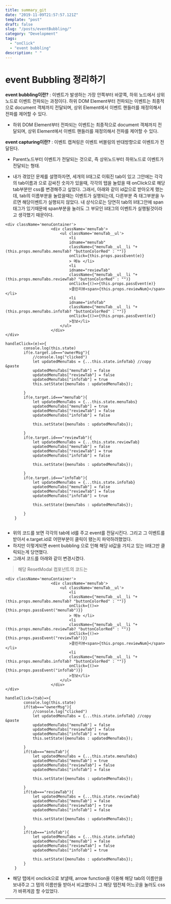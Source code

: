 ```yaml
---
title: summary_git 
date: "2019-11-09T21:57:57.121Z"
template: "post"
draft: false
slug: "/posts/eventBubbling/"
category: "Development"
tags:
  - "onClick"
  - "event bubbling"
description: " "
---
```

# event Bubbling 정리하기

**event bubbling이란?** : 이벤트가 발생하는 가장 안쪽부터 바깥쪽, 하위 노드에서 상위 노드로 이벤트 전파되는 과정이다.
하위 DOM Element부터 전파되는 이벤트는 최종적으로 document 객체까지 전달되며, 상위 Element에서 이벤트 핸들러를 재정의해서 전파를 제어할 수 있다.

- 하위 DOM Element부터 전파되는 이벤트는 최종적으로 document 객체까지 전달되며, 상위 Element에서 이벤트 핸들러를 재정의해서 전파를 제어할 수 있다.

    

**event capturing이란?** : 이벤트 캡쳐링은 이벤트 버블링의 반대방향으로 이벤트가 전달된다.

- Parent노드부터 이벤트가 전달되는 것으로, 즉 상위노드부터 하위노드로 이벤트가 전달되는 형태.


- 내가 겪었던 문제를 설명하자면,
세개의 li태그로 이뤄진 tab이 있고 그안에는 각각의 tab이름과 <span>으로 감싸진 숫자가 있을때,
각각의 탭을 눌렀을 때 onClick으로 해당 tab부분만 css를 변경해주고 싶었다. 
그래서, 아래와 같이 id값으로 받아오게 했는데, tab의 이름부분을 눌렀을때는 이벤트가 실행되는데, 다른부분 즉 <span>태그부분을 누르면 
해당이벤트가 실행되지 않았다. 내 상식으로는 당연히 tab의 li태그안에 span태그가 있기때문에 span부분을 눌러도 그 부모인
li태그의 이벤트가 실행될것이라고 생각했기 때문이다. 
~~~
<div className='menuContainer'>
                    <div className='menuTab'>
                        <ul className='menuTab__ul'>
                            <li 
                            idname="menuTab"
                            className={"menuTab__ul__li "+ (this.props.menuTabs.menuTab? "buttonColorRed" : "")} 
                            onClick={this.props.passEvent(e)}
                            > 메뉴 </li>
                            <li 
                            idname="reviewTab"
                            className={"menuTab__ul__li "+ (this.props.menuTabs.reviewTab? "buttonColorRed" : "")} 
                            onClick={()=>{this.props.passEvent(e)}
                            >클린리뷰<span>{this.props.reviewNum}</span></li>
                            <li 
                            idname="infoTab"
                            className={"menuTab__ul__li "+ (this.props.menuTabs.infoTab? "buttonColorRed" : "")} 
                            onClick={()=>{this.props.passEvent(e)}
                            >정보</li>
                        </ul>
                    </div>
</div>                    
~~~

~~~
handleClick=(e)=>{
        console.log(this.state)
        if(e.target.id==="ownerMsg"){
            //console.log("clicked")
            let updatedMenuTabs = {...this.state.infoTab} //copy &paste
            updatedMenuTabs["menuTab"] = false
            updatedMenuTabs["reviewTab"] = false
            updatedMenuTabs["infoTab"] = true
            this.setState({menuTabs : updatedMenuTabs});
            
        }
        if(e.target.id==="menuTab"){
            let updatedMenuTabs = {...this.state.menuTabs}
            updatedMenuTabs["menuTab"] = true
            updatedMenuTabs["reviewTab"] = false
            updatedMenuTabs["infoTab"] = false
            
            this.setState({menuTabs : updatedMenuTabs});
        
        }
        if(e.target.id==="reviewTab"){
            let updatedMenuTabs = {...this.state.reviewTab}
            updatedMenuTabs["menuTab"] = false
            updatedMenuTabs["reviewTab"] = true
            updatedMenuTabs["infoTab"] = false

            this.setState({menuTabs : updatedMenuTabs});
            
        }
        if(e.target.id==="infoTab"){
            let updatedMenuTabs = {...this.state.infoTab}
            updatedMenuTabs["menuTab"] = false
            updatedMenuTabs["reviewTab"] = false
            updatedMenuTabs["infoTab"] = true

            this.setState({menuTabs : updatedMenuTabs});
            
        }
    }
    
~~~



- 위의 코드를 보면 각각의 tab에 id를 주고 event를 전달시킨다. 그리고 그 이벤트를 받아서 e.target.id로 어떤부분이 클릭이 됐는지 파악하려했었다.
- 하지만 이렇게되면 event bubbling 으로 인해 해당 id값을 가지고 있는 li태그만 클릭되는게 당연했다. 
- 그래서 코드를 아래와 같이 변경시켰다.


 >해당 ResetModal 컴포넌트의 코드는
 
 ~~~
 <div className='menuContainer'>
                     <div className='menuTab'>
                         <ul className='menuTab__ul'>
                             <li 
                             className={"menuTab__ul__li "+ (this.props.menuTabs.menuTab? "buttonColorRed" : "")} 
                             onClick={()=>{this.props.passEvent("menuTab")}}
                             > 메뉴 </li>
                             <li 
                             className={"menuTab__ul__li "+ (this.props.menuTabs.reviewTab? "buttonColorRed" : "")} 
                             onClick={()=>{this.props.passEvent("reviewTab")}}
                             >클린리뷰<span>{this.props.reviewNum}</span></li>
                             <li 
                             className={"menuTab__ul__li "+ (this.props.menuTabs.infoTab? "buttonColorRed" : "")} 
                             onClick={()=>{this.props.passEvent("infoTab")}}
                             >정보</li>
                         </ul>
                     </div>
 </div>                   
 ~~~
 
 ~~~
 handleClick=(tab)=>{
         console.log(this.state)
         if(tab==="ownerMsg"){
             //console.log("clicked")
             let updatedMenuTabs = {...this.state.infoTab} //copy &paste
             updatedMenuTabs["menuTab"] = false
             updatedMenuTabs["reviewTab"] = false
             updatedMenuTabs["infoTab"] = true
             this.setState({menuTabs : updatedMenuTabs});
             
         }
         if(tab==="menuTab"){
             let updatedMenuTabs = {...this.state.menuTabs}
             updatedMenuTabs["menuTab"] = true
             updatedMenuTabs["reviewTab"] = false
             updatedMenuTabs["infoTab"] = false
             
             this.setState({menuTabs : updatedMenuTabs});
         
         }
         if(tab==="reviewTab"){
             let updatedMenuTabs = {...this.state.reviewTab}
             updatedMenuTabs["menuTab"] = false
             updatedMenuTabs["reviewTab"] = true
             updatedMenuTabs["infoTab"] = false
 
             this.setState({menuTabs : updatedMenuTabs});
             
         }
         if(tab==="infoTab"){
             let updatedMenuTabs = {...this.state.infoTab}
             updatedMenuTabs["menuTab"] = false
             updatedMenuTabs["reviewTab"] = false
             updatedMenuTabs["infoTab"] = true
 
             this.setState({menuTabs : updatedMenuTabs});
         }
     }
 ~~~
 
 - 해당 탭에서 onclick으로 보낼때, arrow function을 이용해 해당 tab의 이름만을 보내주고
 그 탭의 이름만들 받아서 비교했더니 그 해당 탭전체 어느곳을 눌러도 css가 바뀌게끔 할 수있었다.
 ------------------------------------------------------